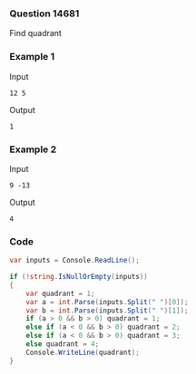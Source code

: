 ### Question 14681
Find quadrant

### Example 1
Input
```
12 5
```
Output
```
1
```

### Example 2
Input
```
9 -13
```
Output
```
4
```
### Code
```c#
var inputs = Console.ReadLine();

if (!string.IsNullOrEmpty(inputs))
{
    var quadrant = 1;
    var a = int.Parse(inputs.Split(" ")[0]);
    var b = int.Parse(inputs.Split(" ")[1]);
    if (a > 0 && b > 0) quadrant = 1;
    else if (a < 0 && b > 0) quadrant = 2;
    else if (a < 0 && b > 0) quadrant = 3;
    else quadrant = 4;
    Console.WriteLine(quadrant);
}
```
